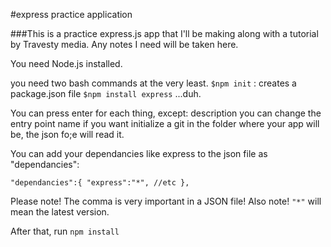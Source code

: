 #express practice application

###This is a practice express.js app that I'll be making along with a tutorial by Travesty media. Any notes I need will be taken here. 

You need Node.js installed. 

you need two bash commands at the very least. 
`$npm init` : creates a package.json file
`$npm install express` ...duh. 

You can press enter for each thing, except:
description
you can change the entry point name if you want
initialize a git in the folder where your app will be, the json fo;e will read it. 

You can add your dependancies like express to the json file as "dependancies":

`"dependancies":{
    "express":"*",
    //etc
},`

Please note! The comma is very important in a JSON file!
Also note! `"*"` will mean the latest version.  

After that, run `npm install`
